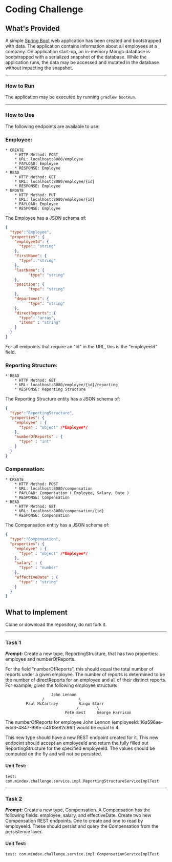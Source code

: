 # Coding Challenge
## What's Provided
A simple [Spring Boot](https://projects.spring.io/spring-boot/) web application has been created and bootstrapped 
with data. The application contains information about all employees at a company. On application start-up, an in-memory 
Mongo database is bootstrapped with a serialized snapshot of the database. While the application runs, the data may be
accessed and mutated in the database without impacting the snapshot.

---

### How to Run
The application may be executed by running `gradlew bootRun`.

---

### How to Use
The following endpoints are available to use:

### Employee:
```
* CREATE
    * HTTP Method: POST 
    * URL: localhost:8080/employee
    * PAYLOAD: Employee
    * RESPONSE: Employee
* READ
    * HTTP Method: GET 
    * URL: localhost:8080/employee/{id}
    * RESPONSE: Employee
* UPDATE
    * HTTP Method: PUT 
    * URL: localhost:8080/employee/{id}
    * PAYLOAD: Employee
    * RESPONSE: Employee
```

The Employee has a JSON schema of:
```json
{
  "type":"Employee",
  "properties": {
    "employeeId": {
      "type": "string"
    },
    "firstName": {
      "type": "string"
    },
    "lastName": {
          "type": "string"
    },
    "position": {
          "type": "string"
    },
    "department": {
          "type": "string"
    },
    "directReports": {
      "type": "array",
      "items" : "string"
    }
  }
}
```
For all endpoints that require an "id" in the URL, this is the "employeeId" field.

### Reporting Structure:
```
* READ
    * HTTP Method: GET 
    * URL: localhost:8080/employee/{id}/reporting
    * RESPONSE: Reporting Structure
```

The Reporting Structure entity has a JSON schema of:
```json
{
  "type":"ReportingStructure",
  "properties": {
    "employee" : {
      "type" : "object" /*Employee*/
    },
    "numberOfReports" : {
      "type" : "int"
    }
  }
}
```

### Compensation:

```
* CREATE
    * HTTP Method: POST 
    * URL: localhost:8080/compensation
    * PAYLOAD: Compensation ( Employee, Salary, Date )
    * RESPONSE: Compensation
* READ
    * HTTP Method: GET 
    * URL: localhost:8080/compensation/{id}
    * RESPONSE: Compensation
```
The Compensation entity has a JSON schema of:
```json
{
  "type":"Compensation",
  "properties": {
    "employee" : {
      "type" : "object" /*Employee*/
    },
    "salary" : {
      "type" : "number"
    },
    "effectiveDate" : {
      "type" : "string"
    }
  }
}
```

## What to Implement
Clone or download the repository, do not fork it.

---
### Task 1


_**Prompt:**_
Create a new type, ReportingStructure, that has two properties: employee and numberOfReports.

For the field "numberOfReports", this should equal the total number of reports under a given employee. The number of 
reports is determined to be the number of directReports for an employee and all of their distinct reports. For example, 
given the following employee structure:
```
                    John Lennon
                /               \
         Paul McCartney         Ringo Starr
                               /        \
                          Pete Best     George Harrison
```
The numberOfReports for employee John Lennon (employeeId: 16a596ae-edd3-4847-99fe-c4518e82c86f) would be equal to 4. 

This new type should have a new REST endpoint created for it. This new endpoint should accept an employeeId and return 
the fully filled out ReportingStructure for the specified employeeId. The values should be computed on the fly and will 
not be persisted.

#### Unit Test:

```test: com.mindex.challenge.service.impl.ReportingStructureServiceImplTest```

---

### Task 2

_**Prompt:**_
Create a new type, Compensation. A Compensation has the following fields: employee, salary, and effectiveDate. Create 
two new Compensation REST endpoints. One to create and one to read by employeeId. These should persist and query the 
Compensation from the persistence layer.

#### Unit Test:

```test: com.mindex.challenge.service.impl.CompensationServiceImplTest```
